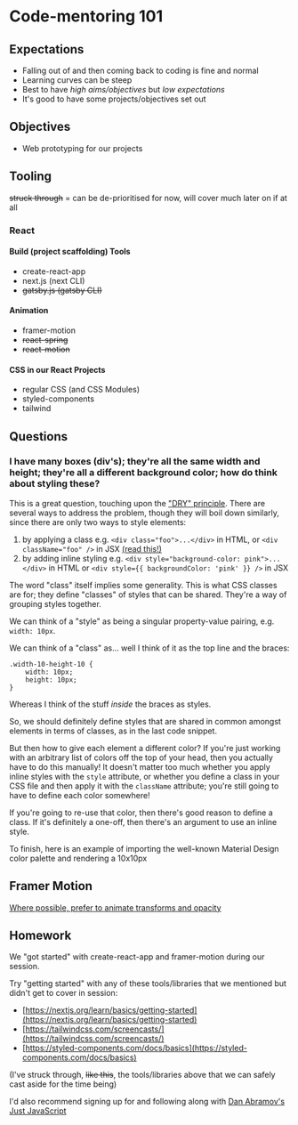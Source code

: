 # Code-mentoring 101

## Expectations

* Falling out of and then coming back to coding is fine and normal
* Learning curves can be steep
* Best to have _high aims/objectives_ but _low expectations_
* It's good to have some projects/objectives set out

## Objectives

* Web prototyping for our projects

## Tooling

~~struck through~~ = can be de-prioritised for now, will cover much later on if at all

### React

#### Build (project scaffolding) Tools
* create-react-app
* next.js (next CLI)
* ~~gatsby.js (gatsby CLI)~~

#### Animation
* framer-motion
* ~~react-spring~~
* ~~react-motion~~

#### CSS in our React Projects
* regular CSS (and CSS Modules)
* styled-components
* tailwind

## Questions

### I have many boxes (div's); they're all the same width and height; they're all a different background color; how do think about styling these?

This is a great question, touching upon the ["DRY" principle](https://en.wikipedia.org/wiki/Don%27t_repeat_yourself). There are several ways to address the problem, though they will boil down similarly, since there are only two ways to style elements:

1. by applying a class e.g. `<div class="foo">...</div>` in HTML, or `<div className="foo" />` in JSX [(read this!)]([https://reactjs.org/docs/faq-styling.html](https://reactjs.org/docs/faq-styling.html))
2. by adding inline styling e.g. `<div style="background-color: pink">...</div>` in HTML or `<div style={{ backgroundColor: 'pink' }} />` in JSX

The word "class" itself implies some generality. This is what CSS classes are for; they define "classes" of styles that can be shared. They're a way of grouping styles together.

We can think of a "style"  as being a singular property-value pairing, e.g. `width: 10px`.

We can think of a "class" as... well I think of it as the top line and the braces:

```
.width-10-height-10 {
	width: 10px;
	height: 10px;
}
```

Whereas I think of the stuff _inside_ the braces as styles.

So, we should definitely define styles that are shared in common amongst elements in terms of classes, as in the last code snippet.

But then how to give each element a different color? If you're just working with an arbitrary list of colors off the top of your head, then you actually have to do this manually! It doesn't matter too much whether you apply inline styles with the `style` attribute, or whether you define a class in your CSS file and then apply it with the `className` attribute; you're still going to have to define each color somewhere!

If you're going to re-use that color, then there's good reason to define a class. If it's definitely a one-off, then there's an argument to use an inline style.

To finish, here is an example of importing the well-known Material Design color palette and rendering a 10x10px 

## Framer Motion

[Where possible, prefer to animate transforms and opacity](https://www.framer.com/api/motion/component/#transform)

## Homework

We "got started" with create-react-app and framer-motion during our session.

Try "getting started" with any of these tools/libraries that we mentioned but didn't get to cover in session:

* [https://nextjs.org/learn/basics/getting-started](https://nextjs.org/learn/basics/getting-started)
* [https://tailwindcss.com/screencasts/](https://tailwindcss.com/screencasts/)
* [https://styled-components.com/docs/basics](https://styled-components.com/docs/basics)

(I've struck through, ~~like this~~,  the tools/libraries above that we can safely cast aside for the time being)

I'd also recommend signing up for and following along with [Dan Abramov's Just JavaScript](https://justjavascript.com/)
<!--stackedit_data:
eyJoaXN0b3J5IjpbMTM0MDYxMDgzMiwyMDc0NDE1MDksMTU2ND
g0NzA3LDE1OTkzNDMyOTcsNzExODc1MDk2XX0=
-->